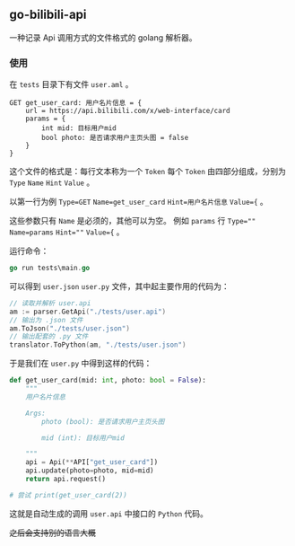 ## go-bilibili-api

一种记录 Api 调用方式的文件格式的 golang 解析器。

### 使用

在 `tests` 目录下有文件 `user.aml` 。

```api
GET get_user_card: 用户名片信息 = {
    url = https://api.bilibili.com/x/web-interface/card
    params = {
        int mid: 目标用户mid
        bool photo: 是否请求用户主页头图 = false
    }
}
```

这个文件的格式是：每行文本称为一个 `Token` 每个 `Token` 由四部分组成，分别为 `Type` `Name` `Hint` `Value` 。

以第一行为例 `Type=GET` `Name=get_user_card` `Hint=用户名片信息` `Value={` 。

这些参数只有 `Name` 是必须的，其他可以为空。
例如 `params` 行 `Type=""` `Name=params` `Hint=""` `Value={` 。

运行命令：

```go
go run tests\main.go
```

可以得到 `user.json` `user.py` 文件，其中起主要作用的代码为：

```go
// 读取并解析 user.api
am := parser.GetApi("./tests/user.api")
// 输出为 .json 文件
am.ToJson("./tests/user.json")
// 输出配套的 .py 文件
translator.ToPython(am, "./tests/user.json")
```

于是我们在 `user.py` 中得到这样的代码：

```python
def get_user_card(mid: int, photo: bool = False):
    """
    用户名片信息

    Args:
        photo (bool): 是否请求用户主页头图

        mid (int): 目标用户mid

    """
    api = Api(**API["get_user_card"])
    api.update(photo=photo, mid=mid)
    return api.request()

# 尝试 print(get_user_card(2))
```

这就是自动生成的调用 `user.api` 中接口的 `Python` 代码。

~~之后会支持别的语言大概~~